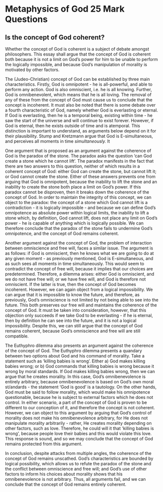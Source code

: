 # Metaphysics of God 25 Mark Questions


## Is the concept of God coherent?

Whether the concept of God is coherent is a subject of debate amongst philosophers. This essay shall argue that the concept of God is coherent both because it is not a limit on God’s power for him to be unable to perform the logically impossible, and because God’s manipulation of morality is motivated by other factors.

The (Judeo-Christian) concept of God can be established by three main characteristics. Firstly, God is omnipotent - he is all-powerful, and able to perform any action. God is also omniscient, i.e. he is all knowing. Further, God is omnibenevolent, which means that he is all loving. The removal of any of these from the concept of God must cause us to conclude that the concept is incoherent. It must also be noted that there is some debate over a fourth characteristic of God, namely whether God is everlasting or eternal. If God is everlasting, then he is a temporal being, existing within time - he saw the start of the universe and will continue to exist forever. However, if God is eternal, then he exists outside of time and is atemporal. This distinction is important to understand, as arguments below depend on it for their plausibility. Stump and Kretzmann argue that God is E-simultaneous, and perceives all moments in time *simultaneously.* It 

One argument that is proposed as an argument against the coherence of God is the paradox of the stone. The paradox asks the question ‘can God create a stone which he cannot lift’. The paradox manifests in the fact that there are two answers to this question, neither of which results in a coherent concept of God: either God can create the stone, but cannot lift it; or God cannot create the stone. Either of these answers prevents one from arguing that God is omnipotent, because the inability to lift the stone and an inability to create the stone both place a limit on God’s power. If this paradox cannot be disproven, then it breaks down the coherence of the concept of God. In order to maintain the integrity of this concept, we can object to the paradox: the concept of a stone which God cannot lift is a contradiction - it is logically impossible - and because we can define God’s omnipotence as absolute power within logical limits, the inability to lift a stone which, by definition, God cannot lift, does not place any limit on God’s power - he is capable of anything which is logically possible. We can therefore conclude that the paradox of the stone fails to undermine God’s omnipotence, and the concept of God remains coherent.

Another argument against the concept of God, the problem of interaction between omniscience and free will, faces a similar issue. The argument is as follows: if God is omniscient, then he knows what we are going to do at any given moment - as previously mentioned, God is E-simultaneous, and as such sees all moments in time simultaneously. This would seem to contradict the concept of free will, because it implies that our choices are predetermined. Therefore, a dilemma arises: either God is omniscient, and we do not have free will; or we have free will, and God is therefore not omniscient. If the latter is true, then the concept of God becomes incoherent. However, we can again object from a logical impossibility. We can argue that it is impossible to know the future, and therefore, as previously, God’s omniscience is not limited by not being able to see into the future. This both preserves our free will and maintains the coherence of the concept of God. It must be taken into consideration, however, that this objection only succeeds if we take God to be everlasting - if he is eternal, then by definition he can see into the future, and it is not a logical impossibility. Despite this, we can still argue that the concept of God remains coherent, because God’s omniscience and free will are still compatible.

The Euthyphro dilemma also presents an argument against the coherence of the concept of God. The Euthyphro dilemma presents a quandary between two options about God and his command of morality. Take a statement such as ‘killing babies is wrong’. Either a) God makes killing babies wrong; or b) God commands that killing babies is wrong because it wrong by moral standards. If God makes killing babies wrong, then we can argue that he creates morality. In this case, God’s omnibenevolence is entirely arbitrary, because omnibenevolence is based on God’s own moral st/andards - the statement ‘God is good’ is a tautology. On the other hands, God must be said to follow morality, which would make his omnipotence questionable, because he is subject to external factors which he does not control. In either scenario, a part of the concept of God is proven to be different to our conception of it, and therefore the concept is not coherent. However, we can object to this argument by arguing that God’s control of morality does not make his omnibenevolence arbitrary, for He does not manipulate morality arbitrarily - rather, He creates morality depending on other factors, such as love. Therefore, he could will it that 'killing babies is wrong', because people love their babies and this would violate this love. This response is sound, and so we may conclude that the concept of God remains protected from this argument.

In conclusion, despite attacks from multiple angles, the coherence of the concept of God remains unscathed. God’s characteristics are bounded by logical possibility, which allows us to refute the paradox of the stone and the conflict between omniscience and free will; and God’s use of other factors to inform his choices about morality shows that his omnibenevolence is not arbitrary. Thus, all arguments fail, and we can conclude that the concept of God remains entirely coherent.